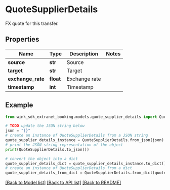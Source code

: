 # QuoteSupplierDetails

FX quote for this transfer.

## Properties

Name | Type | Description | Notes
------------ | ------------- | ------------- | -------------
**source** | **str** | Source | 
**target** | **str** | Target | 
**exchange_rate** | **float** | Exchange rate | 
**timestamp** | **int** | Timestamp | 

## Example

```python
from wink_sdk_extranet_booking.models.quote_supplier_details import QuoteSupplierDetails

# TODO update the JSON string below
json = "{}"
# create an instance of QuoteSupplierDetails from a JSON string
quote_supplier_details_instance = QuoteSupplierDetails.from_json(json)
# print the JSON string representation of the object
print(QuoteSupplierDetails.to_json())

# convert the object into a dict
quote_supplier_details_dict = quote_supplier_details_instance.to_dict()
# create an instance of QuoteSupplierDetails from a dict
quote_supplier_details_from_dict = QuoteSupplierDetails.from_dict(quote_supplier_details_dict)
```
[[Back to Model list]](../README.md#documentation-for-models) [[Back to API list]](../README.md#documentation-for-api-endpoints) [[Back to README]](../README.md)


